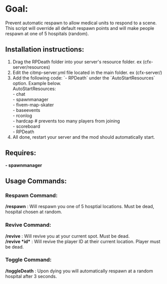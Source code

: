 <h1>Goal:</h1>
  Prevent automatic respawn to allow medical units to respond to a scene. This script will override all default respawn points and will make people respawn at one of 5 hospitals (random).

<h2>Installation instructions: </h2>
<ol>
  <li>Drag the RPDeath folder into your server's resource folder. ex (cfx-server/resources)</li>
  <li>Edit the citmp-server.yml file located in the main folder. ex (cfx-server/)</li>
  <li>Add the following code: `- RPDeath` under the `AutoStartResources` option. Example below.<br/>
   AutoStartResources:<br/>
    - chat<br/>
    - spawnmanager<br/>
    - fivem-map-skater<br/>
    - baseevents<br/>
    - rconlog<br/>
    - hardcap # prevents too many players from joining<br/>
    - scoreboard<br/>
    - RPDeath</li>
  <li>All done, restart your server and the mod should automatically start.</li>
</ol>

<h2>Requires:</h2>
  <b>- spawnmanager</b>

<h2>Usage Commands:</h2>

  <h3>Respawn Command:</h3>
    <b>/respawn</b> : Will respawn you one of 5 hosptial locations. Must be dead, hospital chosen at random.

  <h3>Revive Command:</h3>
    <b>/revive</b> : Will revive you at your current spot. Must be dead.<br/>
    <b>/revive *id*</b> : Will revive the player ID at their current location. Player must be dead.

  <h3>Toggle Command:</h3>
    <b>/toggleDeath</b> : Upon dying you will automatically respawn at a random hospital after 3 seconds.
